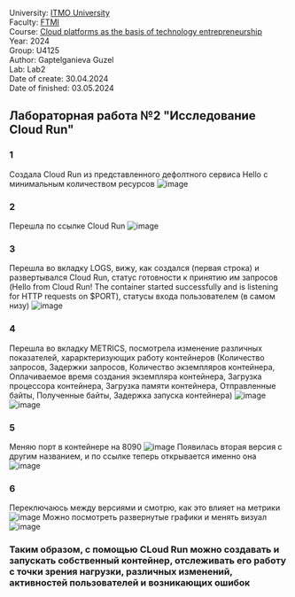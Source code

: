 University: [ITMO University](https://itmo.ru/ru/)\
Faculty: [FTMI](https://ftmi.itmo.ru)\
Course: [Cloud platforms as the basis of technology entrepreneurship](https://itmo-ict-faculty.github.io/cloud-platforms-as-the-basis-of-technology-entrepreneurship/education/labs2023-2024/lab1/lab1/)\
Year: 2024\
Group: U4125\
Author: Gaptelganieva Guzel\
Lab: Lab2\
Date of create: 30.04.2024\
Date of finished: 03.05.2024

## Лабораторная работа №2 "Исследование Cloud Run"

### 1 
Создала Cloud Run из представленного дефолтного сервиса Hello с минимальным количеством ресурсов
![image](https://github.com/guzel148/2024-cloud-platforms-as-the-basis-of-technology-entrepreneurship-u4125-gaptelganieva_g_r/assets/156536395/d3f72b55-b50e-4605-bf14-635534631c2c)
### 2 
Перешла по ссылке Cloud Run
![image](https://github.com/guzel148/2024-cloud-platforms-as-the-basis-of-technology-entrepreneurship-u4125-gaptelganieva_g_r/assets/156536395/8290ceb5-198a-4a2e-8339-50c029b457ed)
### 3
Перешла во вкладку LOGS, вижу, как создался (первая строка) и развертывался Cloud Run, статус готовности к принятию им запросов (Hello from Cloud Run! The container started successfully and is listening for HTTP requests on $PORT), статусы входа пользователем (в самом низу)
![image](https://github.com/guzel148/2024-cloud-platforms-as-the-basis-of-technology-entrepreneurship-u4125-gaptelganieva_g_r/assets/156536395/9b90a237-0576-4845-8766-fda712bb6227)
### 4
Перешла во вкладку METRICS, посмотрела изменение различных показателей, харарктеризующих работу контейнеров (Количество запросов, Задержки запросов, Количество экземпляров контейнера, Оплачиваемое время создания экземпляра контейнера, Загрузка процессора контейнера, Загрузка памяти контейнера, Отправленные байты, Полученные байты, Задержка запуска контейнера)
![image](https://github.com/guzel148/2024-cloud-platforms-as-the-basis-of-technology-entrepreneurship-u4125-gaptelganieva_g_r/assets/156536395/af805883-7237-4453-8604-5b4456b52747)
![image](https://github.com/guzel148/2024-cloud-platforms-as-the-basis-of-technology-entrepreneurship-u4125-gaptelganieva_g_r/assets/156536395/410ae292-774a-4a6d-9f9e-da41b6a098fd)
### 5
Меняю порт в контейнере на 8090
![image](https://github.com/guzel148/2024-cloud-platforms-as-the-basis-of-technology-entrepreneurship-u4125-gaptelganieva_g_r/assets/156536395/a6f2dc7e-c1a7-4c33-8eaf-bcf8f3e3b706)
Появилась вторая версия с другим названием, и по ссылке теперь открывается именно она
![image](https://github.com/guzel148/2024-cloud-platforms-as-the-basis-of-technology-entrepreneurship-u4125-gaptelganieva_g_r/assets/156536395/3f9ff127-d7ee-4113-8fe9-c3421573418c)
### 6
Переключаюсь между версиями и смотрю, как это влияет на метрики
![image](https://github.com/guzel148/2024-cloud-platforms-as-the-basis-of-technology-entrepreneurship-u4125-gaptelganieva_g_r/assets/156536395/e248f6a1-c8c2-442f-aac0-5a4e3d98b0c9)
Можно посмотреть развернутые графики и менять визуал
![image](https://github.com/guzel148/2024-cloud-platforms-as-the-basis-of-technology-entrepreneurship-u4125-gaptelganieva_g_r/assets/156536395/f5339441-4f64-4695-a343-4e7dc0b9e9f2)

### Таким образом, с помощью CLoud Run можно создавать и запускать собственный контейнер, отслеживать его работу с точки зрения нагрузки, различных изменений, активностей пользователей и возникающих ошибок

